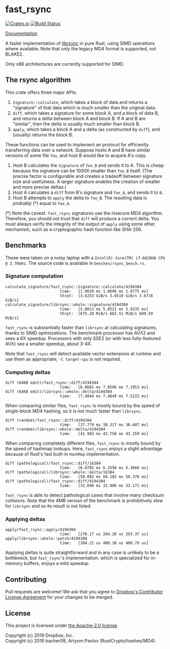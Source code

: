 # fast\_rsync

[![Crates.io](https://img.shields.io/crates/v/fast_rsync.svg)](https://crates.io/crates/fast_rsync)
[![Build Status](https://github.com/dropbox/fast_rsync/workflows/Rust/badge.svg)](https://github.com/dropbox/fast_rsync/actions)

[Documentation](https://docs.rs/fast_rsync)

A faster implementation of [librsync](https://github.com/librsync/librsync) in
pure Rust, using SIMD operations where available. Note that only the legacy MD4
format is supported, not BLAKE2.

Only x86 architectures are currently supported for SIMD.

## The rsync algorithm
This crate offers three major APIs:

1. `Signature::calculate`, which takes a block of data and returns a
   "signature" of that data which is much smaller than the original data.
2. `diff`, which takes a signature for some block A, and a block of data B, and
   returns a delta between block A and block B. If A and B are "similar", then
   the delta is usually much smaller than block B.
3. `apply`, which takes a block A and a delta (as constructed by `diff`), and
   (usually) returns the block B.

These functions can be used to implement an protocol for efficiently
transferring data over a network. Suppose hosts A and B have similar versions
of some file `foo`, and host B would like to acquire A's copy.
1. Host B calculates the `Signature` of `foo_B` and sends it to A. This is
   cheap because the signature can be 1000X smaller than `foo_B` itself. (The
   precise factor is configurable and creates a tradeoff between signature size
   and usefulness. A larger signature enables the creation of smaller and more
   precise deltas.)
2. Host A calculates a `diff` from B's signature and `foo_A`, and sends it to
   `B`.
3. Host B attempts to `apply` the delta to `foo_B`. The resulting data is
   _probably_ (\*) equal to `foo_A`.

(\*) Note the caveat. `fast_rsync` signatures use the insecure MD4 algorithm.
Therefore, you should not trust that `diff` will produce a correct delta. You
must always verify the integrity of the output of `apply` using some other
mechanism, such as a cryptographic hash function like SHA-256.

## Benchmarks
These were taken on a noisy laptop with a `Intel(R) Core(TM) i7-6820HQ CPU @
2.70GHz`. The source code is available in `benches/rsync_bench.rs`.

### Signature computation
```
calculate_signature/fast_rsync::Signature::calculate/4194304
                        time:   [1.0639 ms 1.0696 ms 1.0775 ms]
                        thrpt:  [3.6253 GiB/s 3.6519 GiB/s 3.6716 GiB/s]
calculate_signature/librsync::whole::signature/4194304
                        time:   [5.8013 ms 5.8521 ms 5.9235 ms]
                        thrpt:  [675.28 MiB/s 683.51 MiB/s 689.50 MiB/s]
```

`fast_rsync` is substantially faster than `librsync` at calculating signatures,
thanks to SIMD optimizations. The benchmark processor has AVX2 and sees a 6X
speedup. Processors with only SSE2 (or with less fully-featured AVX) see a
smaller speedup, about 3-4X.

Note that `fast_rsync` will detect available vector extensions at runtime and
use them as appropriate; `-C target-cpu` is not required.

### Computing deltas
```
diff (64KB edit)/fast_rsync::diff/4194304
                        time:   [6.8681 ms 7.0596 ms 7.1953 ms]
diff (64KB edit)/librsync::whole::delta/4194304
                        time:   [7.4044 ms 7.4649 ms 7.5222 ms]
```

When comparing similar files, `fast_rsync` is mostly bound by the speed of
single-block MD4 hashing, so it is not much faster than `librsync`.

```
diff (random)/fast_rsync::diff/4194304
                        time:   [37.779 ms 38.317 ms 38.607 ms]
diff (random)/librsync::whole::delta/4194304
                        time:   [41.983 ms 42.758 ms 43.259 ms]
```

When comparing completely different files, `fast_rsync` is mostly bound by the
speed of hashmap lookups. Here, `fast_rsync` enjoys a slight advantage because
of Rust's fast built-in `HashMap` implementation.

```
diff (pathological)/fast_rsync::diff/16384
                        time:   [6.0792 ms 6.2550 ms 6.3666 ms]
diff (pathological)/librsync::whole::delta/16384
                        time:   [50.082 ms 50.185 ms 50.376 ms]
diff (pathological)/fast_rsync::diff/4194304
                        time:   [32.690 ms 32.986 ms 33.171 ms]
```

`fast_rsync` is able to detect pathological cases that involve many checksum
collisions. Note that the 4MB version of the benchmark is prohibitively slow
for `librsync` and so its result is not listed.

### Applying deltas
```
apply/fast_rsync::apply/4194304
                        time:   [276.17 us 284.20 us 293.37 us]
apply/librsync::whole::patch/4194304
                        time:   [394.21 us 400.30 us 408.79 us]
```

Applying deltas is quite straightforward and in any case is unlikely to be a
bottleneck, but `fast_rsync`'s implementation, which is specialized for
in-memory buffers, enjoys a mild speedup.

## Contributing
Pull requests are welcome! We ask that you agree to [Dropbox's Contributor
License Agreement](https://opensource.dropbox.com/cla/) for your changes to be
merged.

## License
This project is licensed under [the Apache-2.0
license](http://www.apache.org/licenses/LICENSE-2.0).

Copyright (c) 2019 Dropbox, Inc.  
Copyright (c) 2016 bacher09, Artyom Pavlov (RustCrypto/hashes/MD4).
